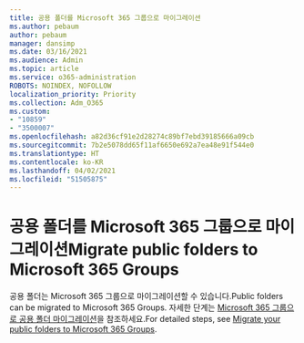 ```yaml
---
title: 공용 폴더를 Microsoft 365 그룹으로 마이그레이션
ms.author: pebaum
author: pebaum
manager: dansimp
ms.date: 03/16/2021
ms.audience: Admin
ms.topic: article
ms.service: o365-administration
ROBOTS: NOINDEX, NOFOLLOW
localization_priority: Priority
ms.collection: Adm_O365
ms.custom:
- "10859"
- "3500007"
ms.openlocfilehash: a82d36cf91e2d28274c89bf7ebd39185666a09cb
ms.sourcegitcommit: 7b2e5078dd65f11af6650e692a7ea48e91f544e0
ms.translationtype: HT
ms.contentlocale: ko-KR
ms.lasthandoff: 04/02/2021
ms.locfileid: "51505875"
---
```

# <a name="migrate-public-folders-to-microsoft-365-groups"></a><span data-ttu-id="c7101-102">공용 폴더를 Microsoft 365 그룹으로 마이그레이션</span><span class="sxs-lookup"><span data-stu-id="c7101-102">Migrate public folders to Microsoft 365 Groups</span></span>

<span data-ttu-id="c7101-103">공용 폴더는 Microsoft 365 그룹으로 마이그레이션할 수 있습니다.</span><span class="sxs-lookup"><span data-stu-id="c7101-103">Public folders can be migrated to Microsoft 365 Groups.</span></span> <span data-ttu-id="c7101-104">자세한 단계는 [Microsoft 365 그룹으로 공용 폴더 마이그레이션](https://aka.ms/PFToM365Group)을 참조하세요.</span><span class="sxs-lookup"><span data-stu-id="c7101-104">For detailed steps, see [Migrate your public folders to Microsoft 365 Groups](https://aka.ms/PFToM365Group).</span></span>